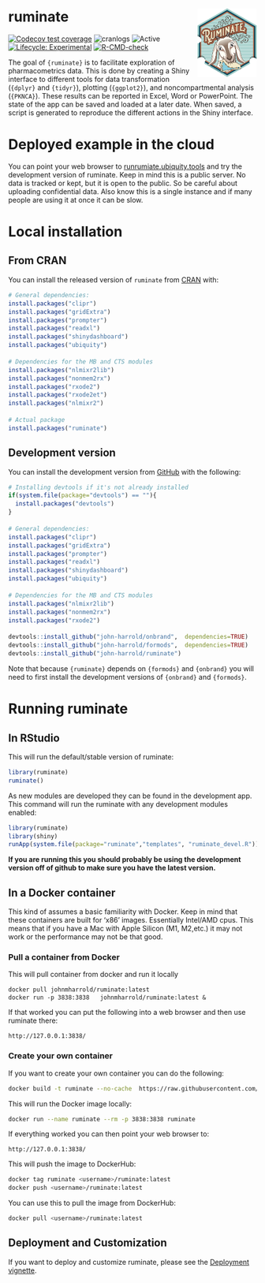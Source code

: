 
<!-- README.md is generated from README.Rmd. Please edit that file -->

# ruminate <img src="man/figures/logo.png" align="right" height="138.5" />

<!-- 
-->

<!-- badges: start -->

[![Codecov test
coverage](https://codecov.io/gh/john-harrold/ruminate/branch/master/graph/badge.svg)](https://app.codecov.io/gh/john-harrold/ruminate?branch=master)
![cranlogs](https://cranlogs.r-pkg.org/badges/ruminate)
![Active](https://www.repostatus.org/badges/latest/active.svg)
[![Lifecycle:
Experimental](https://img.shields.io/badge/lifecycle-experimental-orange.svg)](https://lifecycle.r-lib.org/articles/stages.html)
[![R-CMD-check](https://github.com/john-harrold/ruminate/actions/workflows/R-CMD-check.yaml/badge.svg)](https://github.com/john-harrold/ruminate/actions/workflows/R-CMD-check.yaml)

<!-- badges: end -->

The goal of `{ruminate}` is to facilitate exploration of pharmacometrics
data. This is done by creating a Shiny interface to different tools for
data transformation (`{dplyr}` and `{tidyr}`), plotting (`{ggplot2}`),
and noncompartmental analysis (`{PKNCA}`). These results can be reported
in Excel, Word or PowerPoint. The state of the app can be saved and
loaded at a later date. When saved, a script is generated to reproduce
the different actions in the Shiny interface.

# Deployed example in the cloud

You can point your web browser to
[runrumiate.ubiquity.tools](https://runruminate.ubiquity.tools) and try
the development version of ruminate. Keep in mind this is a public
server. No data is tracked or kept, but it is open to the public. So be
careful about uploading confidential data. Also know this is a single
instance and if many people are using it at once it can be slow.

# Local installation

## From CRAN

You can install the released version of `ruminate` from
[CRAN](https://cran.r-project.org/package=ruminate) with:

``` r
# General dependencies:
install.packages("clipr")
install.packages("gridExtra")
install.packages("prompter")
install.packages("readxl")
install.packages("shinydashboard")
install.packages("ubiquity")

# Dependencies for the MB and CTS modules
install.packages("nlmixr2lib")
install.packages("nonmem2rx")
install.packages("rxode2")
install.packages("rxode2et")
install.packages("nlmixr2")

# Actual package
install.packages("ruminate")
```

## Development version

You can install the development version from
[GitHub](https://github.com/john-harrold/ruminate/) with the following:

``` r
# Installing devtools if it's not already installed
if(system.file(package="devtools") == ""){
  install.packages("devtools") 
}

# General dependencies:
install.packages("clipr")
install.packages("gridExtra")
install.packages("prompter")
install.packages("readxl")
install.packages("shinydashboard")
install.packages("ubiquity")

# Dependencies for the MB and CTS modules
install.packages("nlmixr2lib")
install.packages("nonmem2rx")
install.packages("rxode2")

devtools::install_github("john-harrold/onbrand",  dependencies=TRUE)
devtools::install_github("john-harrold/formods",  dependencies=TRUE)
devtools::install_github("john-harrold/ruminate")
```

Note that because `{ruminate}` depends on `{formods}` and `{onbrand}`
you will need to first install the development versions of `{onbrand}`
and `{formods}`.

# Running ruminate

## In RStudio

This will run the default/stable version of ruminate:

``` r
library(ruminate)
ruminate()
```

As new modules are developed they can be found in the development app.
This command will run the ruminate with any development modules enabled:

``` r
library(ruminate)
library(shiny)
runApp(system.file(package="ruminate","templates", "ruminate_devel.R"))
```

**If you are running this you should probably be using the development
version off of github to make sure you have the latest version.**

## In a Docker container

This kind of assumes a basic familiarity with Docker. Keep in mind that
these containers are built for ‘x86’ images. Essentially Intel/AMD cpus.
This means that if you have a Mac with Apple Silicon (M1, M2,etc.) it
may not work or the performance may not be that good.

### Pull a container from Docker

This will pull container from docker and run it locally

    docker pull johnmharrold/ruminate:latest
    docker run -p 3838:3838   johnmharrold/ruminate:latest &

If that worked you can put the following into a web browser and then use
ruminate there:

    http://127.0.0.1:3838/

### Create your own container

If you want to create your own container you can do the following:

``` bash
docker build -t ruminate --no-cache  https://raw.githubusercontent.com/john-harrold/ruminate/main/inst/docker/local_container
```

This will run the Docker image locally:

``` bash
docker run --name ruminate --rm -p 3838:3838 ruminate
```

If everything worked you can then point your web browser to:

    http://127.0.0.1:3838/

This will push the image to DockerHub:

``` bash
docker tag ruminate <username>/ruminate:latest
docker push <username>/ruminate:latest
```

You can use this to pull the image from DockerHub:

``` bash
docker pull <username>/ruminate:latest
```

## Deployment and Customization

If you want to deploy and customize ruminate, please see the [Deployment
vignette](https://ruminate.ubiquity.tools/articles/deployment.html).
